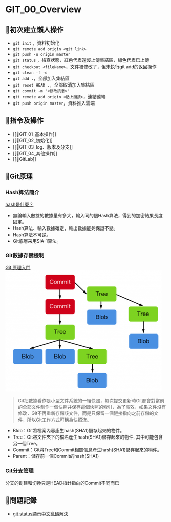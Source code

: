 # GIT_00_Overview
## 🧾初次建立懶人操作
- `git init` ，資料初始化
- `git remote add origin <git link>`
- `git push -u origin master`
- `git status` ，檢查狀態，紅色代表還沒上傳集結區，綠色代表已上傳
- `git checkout <fileName>`，文件被修改了，但未执行git add的返回操作
- `git clean -f -d`
- `git add .`，全部加入集結區
- `git reset HEAD .`，全部取消加入集結區
- `git commit -m "<修改訊息>"`
- `git remote add origin <貼上鏈接>`，連結遠端
- `git push origin master`，資料推入雲端

## 🧾指令及操作
- [[🧾GIT_01_基本操作]]
- [[🧾GIT_02_初始化]]
- [[🧾GIT_03_log、版本及分支]]
- [[🧾GIT_04_其他操作]]
- [[🧾GitLab]]

## 🧾Git原理
### Hash算法簡介
[hash是什麼？](https://blockbar.io/blockchain/hash%E6%98%AF%E4%BB%80%E9%BA%BC-what-is-hash/)
- 無論輸入數據的數據量有多大，輸入同的個Hash算法，得到的加密結果長度固定。
- Hash算法、輸入數據確定，輸出數據能夠保證不變。
- Hash算法不可逆。
- Git底層采用SIA-1算法。

### Git數據存儲機制
[Git 原理入門](https://ithelp.ithome.com.tw/articles/10190453)
![GIT_00_Overview_01_Git數據存儲機制](https://github.com/MickeyHuang233/CodingStudyNote/blob/main/02_Java/06_%E9%A0%85%E7%9B%AE%E7%AE%A1%E7%90%86/%F0%9F%A7%BEGIT/images/GIT_00_Overview_01_Git%E6%95%B8%E6%93%9A%E5%AD%98%E5%84%B2%E6%A9%9F%E5%88%B6.png?raw=true)
>Git把數據看作是小型文件系統的一組快照，每次提交更新時Git都會對當前的全部文件制作一個快照并保存這個快照的索引，為了高效，如果文件沒有修改，Git不再重新存儲該文件，而是只保留一個鏈接指向之前存儲的文件，所以Git工作方式可稱為快照流。
- Blob：Git將檔案內容產生hash(SHA1)儲存起來的物件。
- Tree：Git將文件夾下的檔名産生hash(SHA1)儲存起來的物件, 其中可能包含另一個Tree。
- Commit：Git將Tree和Commit相關信息產生hash(SHA1)儲存起來的物件。
- Parent：儲存前一個Commit的hash(SHA1)

### Git分支管理
分支的創建和切換只是HEAD指針指向的Commit不同而已

## 🧾問題記錄
- [git status顯示中文亂碼解決](https://blog.51cto.com/u_15072912/4150615)

